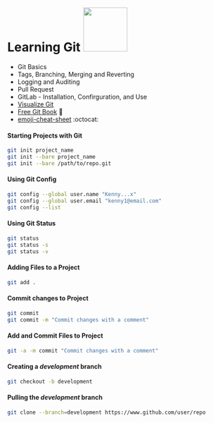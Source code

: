 # Learning Git <img src="https://github.com/manguilar22/icons/blob/master/Octocat.png" width="100" height="100"/>

* Git Basics
* Tags, Branching, Merging and Reverting
* Logging and Auditing 
* Pull Request 
* GitLab - Installation, Confirguration, and Use
* <a href="http://git-school.github.io/visualizing-git/#free"> Visualize Git</a> 
* <a href="https://git-scm.com/book/en/v2">Free Git Book</a> :closed_book: 
* <a href="https://www.webpagefx.com/tools/emoji-cheat-sheet/">emoji-cheat-sheet</a> :octocat:

#### Starting Projects with Git 
```bash
git init project_name 
git init --bare project_name
git init --bare /path/to/repo.git
```

#### Using Git Config
```bash 
git config --global user.name "Kenny...x"
git config --global user.email "kenny1@email.com"
git config --list
```

#### Using Git Status
```bash
git status 
git status -s
git status -v 
```

#### Adding Files to a Project 
```bash 
git add . 
```

#### Commit changes to Project 
```bash 
git commit 
git commit -m "Commit changes with a comment" 
```
#### Add and Commit Files to Project 
```bash
git -a -m commit "Commit changes with a comment"
```
#### Creating a *development* branch
```bash
git checkout -b development 
```
#### Pulling the *development* branch

 ```bash
 git clone --branch=development https://www.github.com/user/repo
 ```
